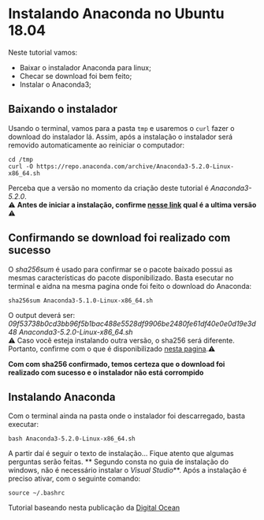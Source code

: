 # Instalando Anaconda no Ubuntu 18.04

Neste tutorial vamos:

* Baixar o instalador Anaconda para  linux;  
* Checar se download foi bem feito;  
* Instalar o Anaconda3;

## Baixando o instalador
Usando o terminal, vamos para a pasta `tmp` e usaremos o `curl` fazer o download do instalador lá. Assim, após a instalação o instalador será removido automaticamente ao reiniciar o computador:
```
cd /tmp
curl -O https://repo.anaconda.com/archive/Anaconda3-5.2.0-Linux-x86_64.sh
```
Perceba que a versão no momento da criação deste tutorial é *Anaconda3-5.2.0*.  
:warning: **Antes de iniciar a instalação, confirme [nesse link](https://www.anaconda.com/download/#linux) qual é a ultima versão** :warning:

## Confirmando se download foi realizado com sucesso
O *sha256sum* é usado para confirmar se o pacote baixado possui as mesmas características do pacote disponibilizado. Basta esecutar no terminal e aidna na mesma pagina onde foi feito o download do Anaconda:
```
sha256sum Anaconda3-5.1.0-Linux-x86_64.sh
```
O output deverá ser: *09f53738b0cd3bb96f5b1bac488e5528df9906be2480fe61df40e0e0d19e3d48 Anaconda3-5.2.0-Linux-x86_64.sh*  
:warning: Caso você esteja instalando outra versão, o sha256 será diferente. Portanto, confirme com o que é disponibilizado [nesta pagina](https://docs.anaconda.com/anaconda/install/hashes/lin-3-64).:warning:  

**Com com sha256 confirmado, temos certeza que o download foi realizado com sucesso e o instalador não está corrompido**

## Instalando Anaconda
Com o terminal ainda na pasta onde o instalador foi descarregado, basta executar:
```
bash Anaconda3-5.2.0-Linux-x86_64.sh
```
A partir daí é seguir o texto de instalação...
Fique atento que algumas perguntas serão feitas.
** Segundo consta no guia de instalação do windows, não é necessário instalar o *Visual Studio***.
Após a instalação é preciso ativar, com o seguinte comando:
```
source ~/.bashrc
```
Tutorial baseando nesta publicação da [Digital Ocean](https://www.digitalocean.com/community/tutorials/how-to-install-the-anaconda-python-distribution-on-ubuntu-18-04)

